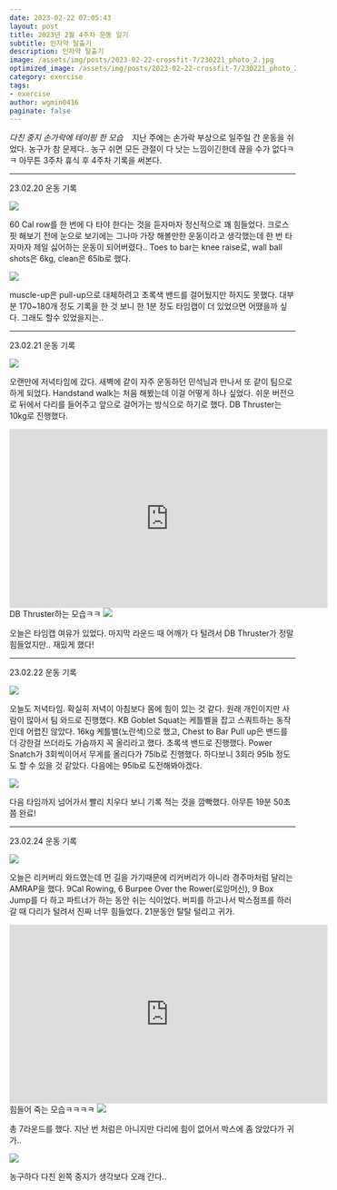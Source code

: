 ```yaml
---
date: 2023-02-22 07:05:43
layout: post
title: 2023년 2월 4주차 운동 일기
subtitle: 인자약 탈출기
description: 인자약 탈출기
image: /assets/img/posts/2023-02-22-crossfit-7/230221_photo_2.jpg
optimized_image: /assets/img/posts/2023-02-22-crossfit-7/230221_photo_2.jpg
category: exercise
tags:
- exercise
author: wgmin0416
paginate: false
---
```

*다친 중지 손가락에 테이핑 한 모습*
&nbsp;&nbsp; 지난 주에는 손가락 부상으로 일주일 간 운동을 쉬었다.
농구가 참 문제다.. 농구 쉬면 모든 관절이 다 낫는 느낌이긴한데 끊을 수가 없다ㅋㅋ
아무튼 3주차 휴식 후 4주차 기록을 써본다.

---

23.02.20 운동 기록

<img src="/assets/img/posts/2023-02-22-crossfit-7/230220_wod.jpg"/>

60 Cal row를 한 번에 다 타야 한다는 것을 듣자마자 정신적으로 꽤 힘들었다. 크로스핏 해보기 전에 눈으로 보기에는 
그나마 가장 해볼만한 운동이라고 생각했는데 한 번 타자마자 제일 싫어하는 운동이 되어버렸다..
Toes to bar는 knee raise로, wall ball shots은 6kg, clean은 65lb로 했다.


<img src="/assets/img/posts/2023-02-22-crossfit-7/230220_record.jpg"/>

muscle-up은 pull-up으로 대체하려고 초록색 밴드를 걸어뒀지만 하지도 못했다. 
대부분 170~180개 정도 기록을 한 것 보니 한 1분 정도 타임캡이 더 있었으면 어땠을까 싶다. 그래도 할수 있었을지는..

---

23.02.21 운동 기록

<img src="/assets/img/posts/2023-02-22-crossfit-7/230221_wod.jpg"/>

오랜만에 저녁타임에 갔다. 새벽에 같이 자주 운동하던 민석님과 만나서 또 같이 팀으로 하게 되었다.
Handstand walk는 처음 해봤는데 이걸 어떻게 하나 싶었다. 쉬운 버전으로 뒤에서 다리를 들어주고 앞으로 걸어가는 방식으로 하기로 했다.
DB Thruster는 10kg로 진행했다.

<iframe width="560" height="315" src="https://www.youtube.com/embed/JW6ykdEVL7w" title="YouTube video player" frameborder="0" allow="accelerometer; autoplay; clipboard-write; encrypted-media; gyroscope; picture-in-picture; web-share" allowfullscreen>
</iframe>
DB Thruster하는 모습ㅋㅋ

<img src="/assets/img/posts/2023-02-22-crossfit-7/230221_record.jpg"/>

오늘은 타임캡 여유가 있었다. 마지막 라운드 때 어깨가 다 털려서 DB Thruster가 정말 힘들었지만.. 재밌게 했다!

---

23.02.22 운동 기록

<img src="/assets/img/posts/2023-02-22-crossfit-7/230222_wod.jpg"/>

오늘도 저녁타임. 확실히 저녁이 아침보다 몸에 힘이 있는 것 같다. 원래 개인이지만 사람이 많아서 팀 와드로 진행했다.
KB Goblet Squat는 케틀벨을 잡고 스쿼트하는 동작인데 어렵진 않았다. 16kg 케틀밸(노란색)으로 했고, 
Chest to Bar Pull up은 밴드를 더 강한걸 쓰더라도 가슴까지 꼭 올리라고 했다. 초록색 밴드로 진행했다.
Power Snatch가 3회씩이어서 무게를 올리다가 75lb로 진행했다. 하다보니 3회라 95lb 정도도 할 수 있을 것 같았다. 
다음에는 95lb로 도전해봐야겠다.

<img src="/assets/img/posts/2023-02-22-crossfit-7/230222_record.jpg"/>

다음 타임까지 넘어가서 빨리 치우다 보니 기록 적는 것을 깜빡했다. 아무튼 19분 50초쯤 완료!

---

23.02.24 운동 기록

<img src="/assets/img/posts/2023-02-22-crossfit-7/230224_wod.jpg"/>

오늘은 리커버리 와드였는데 먼 길을 가기때문에 리커버리가 아니라 경주마처럼 달리는 AMRAP을 했다.
9Cal Rowing, 6 Burpee Over the Rower(로잉머신), 9 Box Jump를 다 하고 파트너가 하는 동안 쉬는 식이었다.
버피를 하고나서 박스점프를 하러 갈 때 다리가 털려서 진짜 너무 힘들었다. 21분동안 탈탈 털리고 귀가.

<iframe width="560" height="315" src="https://www.youtube.com/embed/0-FZGVgOrNg" title="YouTube video player" frameborder="0" allow="accelerometer; autoplay; clipboard-write; encrypted-media; gyroscope; picture-in-picture; web-share" allowfullscreen>
</iframe>
힘들어 죽는 모습ㅋㅋㅋㅋ

<img src="/assets/img/posts/2023-02-22-crossfit-7/230224_record.jpg"/>

총 7라운드를 했다. 지난 번 처럼은 아니지만 다리에 힘이 없어서 박스에 좀 앉았다가 귀가..

<img src="/assets/img/posts/2023-02-22-crossfit-7/230224_photo_1.jpg"/>

농구하다 다친 왼쪽 중지가 생각보다 오래 간다..
